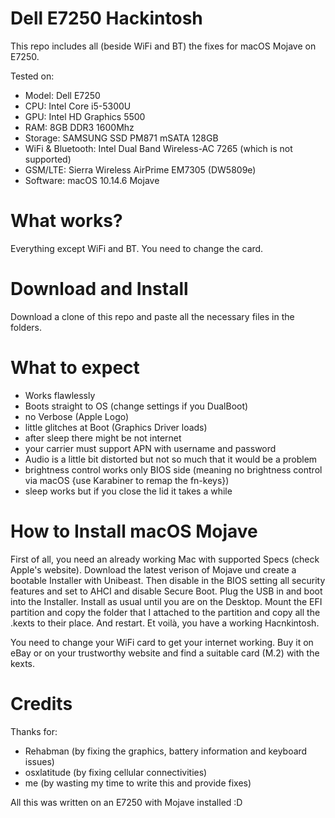 # Dell E7250 Hackintosh

This repo includes all (beside WiFi and BT) the fixes for macOS Mojave on E7250.

Tested on:

- Model: Dell E7250
- CPU: Intel Core i5-5300U
- GPU: Intel HD Graphics 5500
- RAM: 8GB DDR3 1600Mhz
- Storage: SAMSUNG SSD PM871 mSATA 128GB
- WiFi & Bluetooth: Intel Dual Band Wireless-AC 7265 (which is not supported)
- GSM/LTE: Sierra Wireless AirPrime EM7305 (DW5809e)
- Software: macOS 10.14.6 Mojave

# What works?

Everything except WiFi and BT. You need to change the card.

# Download and Install

Download a clone of this repo and paste all the necessary files in the folders.

# What to expect

- Works flawlessly
- Boots straight to OS (change settings if you DualBoot)
- no Verbose (Apple Logo)
- little glitches at Boot (Graphics Driver loads)
- after sleep there might be not internet
- your carrier must support APN with username and password
- Audio is a little bit distorted but not so much that it would be a problem
- brightness control works only BIOS side (meaning no brightness control via macOS {use Karabiner to remap the fn-keys})
- sleep works but if you close the lid it takes a while

# How to Install macOS Mojave

First of all, you need an already working Mac with supported Specs (check Apple's website). Download the latest verison of Mojave und create a bootable Installer with Unibeast. Then disable in the BIOS setting all security features and set to AHCI and disable Secure Boot. Plug the USB in and boot into the Installer. Install as usual until you are on the Desktop. Mount the EFI partition and copy the folder that I attached to the partition and copy all the .kexts to their place. And restart. Et voilà, you have a working Hacnkintosh.

You need to change your WiFi card to get your internet working. Buy it on eBay or on your trustworthy website and find a suitable card (M.2) with the kexts.

# Credits

Thanks for:

- Rehabman (by fixing the graphics, battery information and keyboard issues)
- osxlatitude (by fixing cellular connectivities)
- me (by wasting my time to write this and provide fixes)


All this was written on an E7250 with Mojave installed :D
